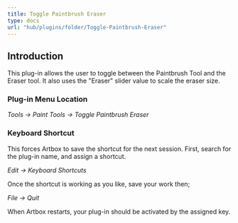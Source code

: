 ```yaml
---
title: Toggle Paintbrush Eraser
type: docs
url: "hub/plugins/folder/Toggle-Paintbrush-Eraser"
---
```


## Introduction

This plug-in allows the user to toggle between the Paintbrush Tool and the Eraser tool. It also uses the "Eraser" slider value to scale the eraser size.

### Plug-in Menu Location

_Tools -> Paint Tools -> Toggle Paintbrush Eraser_

### Keyboard Shortcut

This forces Artbox to save the shortcut for the next session. First, search for the plug-in name, and assign a shortcut.

_Edit -> Keyboard Shortcuts_

Once the shortcut is working as you like, save your work then;

_File -> Quit_

When Artbox restarts, your plug-in should be activated by the assigned key.
